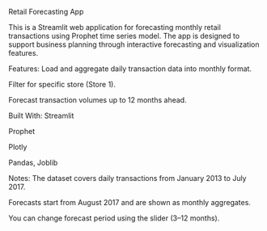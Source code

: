 Retail Forecasting App

This is a Streamlit web application for forecasting monthly retail transactions using Prophet time series model. 
The app is designed to support business planning through interactive forecasting and visualization features.

Features:
Load and aggregate daily transaction data into monthly format.

Filter for specific store (Store 1).

Forecast transaction volumes up to 12 months ahead.

Built With:
Streamlit

Prophet

Plotly

Pandas, Joblib

Notes:
The dataset covers daily transactions from January 2013 to July 2017.

Forecasts start from August 2017 and are shown as monthly aggregates.

You can change forecast period using the slider (3–12 months).
